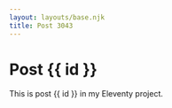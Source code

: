 ```yaml
---
layout: layouts/base.njk
title: Post 3043
---
```


# Post {{ id }}

This is post {{ id }} in my Eleventy project.
